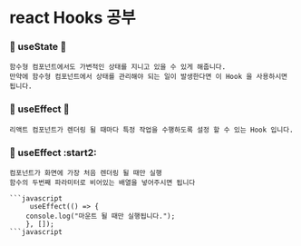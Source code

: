 # react Hooks 공부 

### :star2: useState :star2:
    함수형 컴포넌트에서도 가변적인 상태를 지니고 있을 수 있게 해줍니다. 
    만약에 함수형 컴포넌트에서 상태를 관리해야 되는 일이 발생한다면 이 Hook 을 사용하시면 됩니다.

### :star2: useEffect :star2: 
    리액트 컴포넌트가 렌더링 될 때마다 특정 작업을 수행하도록 설정 할 수 있는 Hook 입니다.

### :star2: useEffect  :start2: 
    컴포넌트가 화면에 가장 처음 렌더링 될 때만 실행
    함수의 두번째 파라미터로 비어있는 배열을 넣어주시면 됩니다

    ```javascript
         useEffect(() => {
        console.log("마운트 될 때만 실행됩니다.");
        }, []);
    ```javascript